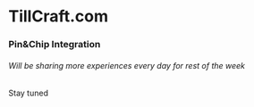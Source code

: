 # TillCraft.com
### Pin&amp;Chip Integration
###### Will be sharing more experiences every day for rest of the week
Stay tuned
